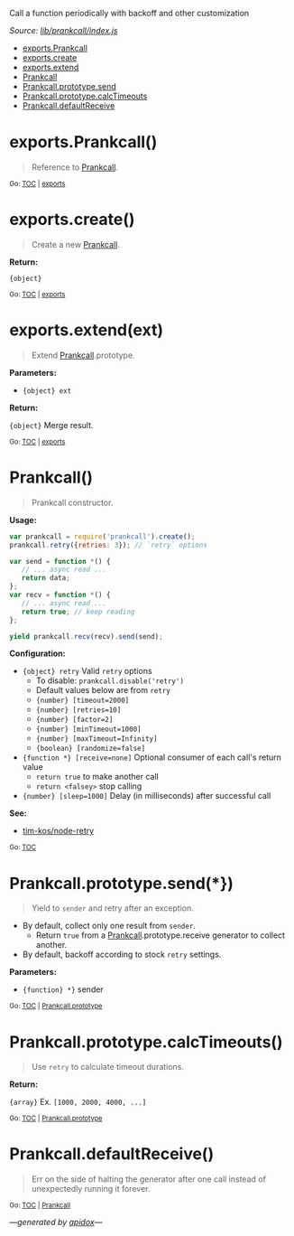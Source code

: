 Call a function periodically with backoff and other customization

_Source: [lib/prankcall/index.js](../lib/prankcall/index.js)_

<a name="tableofcontents"></a>

- <a name="toc_exportsprankcall"></a><a name="toc_exports"></a>[exports.Prankcall](#exportsprankcall)
- <a name="toc_exportscreate"></a>[exports.create](#exportscreate)
- <a name="toc_exportsextendext"></a>[exports.extend](#exportsextendext)
- <a name="toc_prankcall"></a>[Prankcall](#prankcall)
- <a name="toc_prankcallprototypesend"></a><a name="toc_prankcallprototype"></a>[Prankcall.prototype.send](#prankcallprototypesend)
- <a name="toc_prankcallprototypecalctimeouts"></a>[Prankcall.prototype.calcTimeouts](#prankcallprototypecalctimeouts)
- <a name="toc_prankcalldefaultreceive"></a>[Prankcall.defaultReceive](#prankcalldefaultreceive)

<a name="exports"></a>

# exports.Prankcall()

> Reference to [Prankcall](#prankcall).

<sub>Go: [TOC](#tableofcontents) | [exports](#toc_exports)</sub>

# exports.create()

> Create a new [Prankcall](#prankcall).

**Return:**

`{object}`

<sub>Go: [TOC](#tableofcontents) | [exports](#toc_exports)</sub>

# exports.extend(ext)

> Extend [Prankcall](#prankcall).prototype.

**Parameters:**

- `{object} ext`

**Return:**

`{object}` Merge result.

<sub>Go: [TOC](#tableofcontents) | [exports](#toc_exports)</sub>

# Prankcall()

> Prankcall constructor.

**Usage:**

```js
var prankcall = require('prankcall').create();
prankcall.retry({retries: 3}); // `retry` options

var send = function *() {
   // ... async read ...
   return data;
};
var recv = function *() {
   // ... async read ...
   return true; // keep reading
};

yield prankcall.recv(recv).send(send);
```

**Configuration:**

- `{object} retry` Valid `retry` options
  - To disable: `prankcall.disable('retry')`
  - Default values below are from `retry`
  - `{number} [timeout=2000]`
  - `{number} [retries=10]`
  - `{number} [factor=2]`
  - `{number} [minTimeout=1000]`
  - `{number} [maxTimeout=Infinity]`
  - `{boolean} [randomize=false]`
- `{function *} [receive=none]` Optional consumer of each call's return value
  - `return true` to make another call
  - `return <falsey>` stop calling
- `{number} [sleep=1000]` Delay (in milliseconds) after successful call

**See:**

- [tim-kos/node-retry](https://github.com/tim-kos/node-retry/#api)

<sub>Go: [TOC](#tableofcontents)</sub>

<a name="prankcallprototype"></a>

# Prankcall.prototype.send(*})

> Yield to `sender` and retry after an exception.

- By default, collect only one result from `sender`.
  - Return `true` from a [Prankcall](#prankcall).prototype.receive generator to collect another.
- By default, backoff according to stock `retry` settings.

**Parameters:**

- `{function} *}` sender

<sub>Go: [TOC](#tableofcontents) | [Prankcall.prototype](#toc_prankcallprototype)</sub>

# Prankcall.prototype.calcTimeouts()

> Use `retry` to calculate timeout durations.

**Return:**

`{array}` Ex. `[1000, 2000, 4000, ...]`

<sub>Go: [TOC](#tableofcontents) | [Prankcall.prototype](#toc_prankcallprototype)</sub>

# Prankcall.defaultReceive()

> Err on the side of halting the generator after one call instead of
unexpectedly running it forever.

<sub>Go: [TOC](#tableofcontents) | [Prankcall](#toc_prankcall)</sub>

_&mdash;generated by [apidox](https://github.com/codeactual/apidox)&mdash;_

